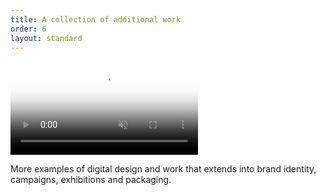 ```yaml
---
title: A collection of additional work
order: 6
layout: standard
---
```

<div class="page">
  <!-- <div class="video-desktop title">
    <video autoplay loop muted playsinline poster="https://res.cloudinary.com/benludwig/image/upload/f_auto,q_auto:best/v1586017899/title_archive_frame_3_wcqyvz.png">
      <source src="https://res.cloudinary.com/benludwig/video/upload/vc_auto/v1586017564/title_archive_r1e7or.mp4">
      <source src="https://res.cloudinary.com/benludwig/video/upload/vc_auto/v1586017564/title_archive_r1e7or.webm" type="video/webm">
      Your browser does not support the video tag.
    </video>
  </div> -->
  <div class="video-desktop collection revealblock">
    <video autoplay loop muted playsinline poster="https://res.cloudinary.com/benludwig/image/upload/f_auto,q_auto:best/v1580337334/collection_frame_uev1xv.png">
      <source src="https://res.cloudinary.com/benludwig/video/upload/vc_auto/v1580337291/collection_lzmppu.mp4">
      <source src="https://res.cloudinary.com/benludwig/video/upload/vc_auto/v1580337291/collection_lzmppu.webm" type="video/webm">
      Your browser does not support the video tag.
    </video>
    <p class="caption">More examples of digital design and work that extends into brand identity, campaigns, exhibitions and packaging.</p>
  </div>
</div>
